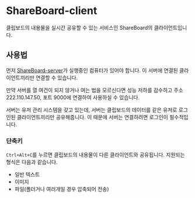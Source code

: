 # ShareBoard-client

클립보드의 내용물을 실시간 공유할 수 있는 서비스인 ShareBoard의 클라이언트입니다.

## 사용법

먼저 [ShareBoard-server]("https://github.com/fred16157/ShareBoard-server")가 실행중인 컴퓨터가 있어야 합니다. 이 서버에 연결된 클라이언트끼리만 연결할 수 있습니다.

만약 서버를 열 여건이 되지 않거나 여는 법을 모르신다면 성능 저하를 감수하고 주소 222.110.147.50, 포트 9000에 연결하여 사용하실 수 있습니다.

서버는 유저 관리 시스템을 갖고 있는데, 서버는 클립보드의 데이터를 같은 유저로 로그인된 클라이언트끼리만 공유해줍니다. 이 때문에 서버는 연결하려면 로그인이 필수적입니다.

### 단축키

```Ctrl+Alt+C```를 누르면 클립보드의 내용물이 다른 클라이언트와 공유됩니다. 지원되는 형식은 다음과 같습니다.

- 일반 텍스트
- 이미지
- 파일(폴더거나 여러개일 경우 압축되어 전송)
